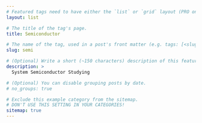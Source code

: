 ```yaml
---
# Featured tags need to have either the `list` or `grid` layout (PRO only).
layout: list

# The title of the tag's page.
title: Semiconductor

# The name of the tag, used in a post's front matter (e.g. tags: [<slug>]).
slug: semi

# (Optional) Write a short (~150 characters) description of this featured tag.
description: >
  System Semiconductor Studying 

# (Optional) You can disable grouping posts by date.
# no_groups: true

# Exclude this example category from the sitemap.
# DON'T USE THIS SETTING IN YOUR CATEGORIES!
sitemap: true
---
```

